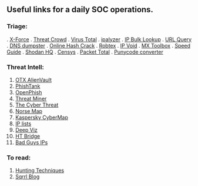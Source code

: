 ## Useful links for a daily SOC operations. 

### Triage:
. [X-Force](https://exchange.xforce.ibmcloud.com/new)
. [Threat Crowd](https://www.threatcrowd.org/)
. [Virus Total](https://www.virustotal.com/)
. [ipalyzer](https://www.ipalyzer.com/)
. [IP Bulk Lookup](https://www.infobyip.com/ipbulklookup.php)
. [URL Query](http://urlquery.net/)
. [DNS dumpster](https://dnsdumpster.com/)
. [Online Hash Crack](https://www.onlinehashcrack.com/)
. [Robtex](https://www.robtex.com/)
. [IP Void](http://www.ipvoid.com/)
. [MX Toolbox](http://mxtoolbox.com/SuperTool.aspx)
. [Speed Guide](http://www.speedguide.net/)
. [Shodan HQ](https://www.shodan.io/)
. [Censys](https://censys.io/)
. [Packet Total](https://www.packettotal.com/)
. [Punycode converter](https://www.punycoder.com)

### Threat Intell:
1. [OTX AlienVault](https://otx.alienvault.com/)
2. [PhishTank](https://www.phishtank.com/)
3. [OpenPhish](https://openphish.com/)
4. [Threat Miner](https://www.threatminer.org/)
5. [The Cyber Threat](http://thecyberthreat.com/cyber-threat-intelligence-feeds/)
6. [Norse Map](http://map.norsecorp.com/#/)
7. [Kaspersky CyberMap](https://cybermap.kaspersky.com/)
8. [IP lists](http://iplists.firehol.org/)
9. [Deep Viz](https://intel.deepviz.com/)
10. [HT Bridge](https://www.htbridge.com/radar/)
11. [Bad Guys IPs](http://cinsscore.com/list/ci-badguys.txt)

### To read:
1. [Hunting Techniques](http://sqrrl.com/media/Common-Techniques-for-Hunting.pdf)
2. [Sqrrl Blog](http://blog.sqrrl.com/)

